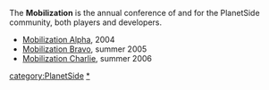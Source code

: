 The **Mobilization** is the annual conference of and for the PlanetSide
community, both players and developers.

- [Mobilization Alpha](/Mobilization_Alpha "wikilink"), 2004
- [Mobilization Bravo](/Mobilization_Bravo "wikilink"), summer 2005
- [Mobilization Charlie](/Mobilization_Charlie "wikilink"), summer 2006

[category:PlanetSide](/category:PlanetSide "wikilink")
[\*](/category:Mobilization "wikilink")
